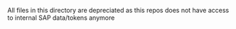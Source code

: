 All files in this directory are depreciated as this repos does not have access to internal SAP data/tokens anymore
